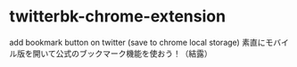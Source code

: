 # twitterbk-chrome-extension
add bookmark button on twitter
(save to chrome local storage)
素直にモバイル版を開いて公式のブックマーク機能を使おう！（結露）
